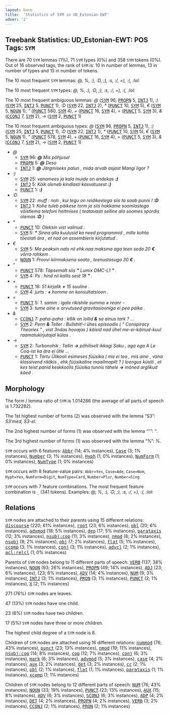 ```yaml
---
layout: base
title:  'Statistics of SYM in UD_Estonian-EWT'
udver: '2'
---
```


## Treebank Statistics: UD_Estonian-EWT: POS Tags: `SYM`

There are 70 `SYM` lemmas (1%), 71 `SYM` types (0%) and 358 `SYM` tokens (0%).
Out of 16 observed tags, the rank of `SYM` is: 10 in number of lemmas, 13 in number of types and 15 in number of tokens.

The 10 most frequent `SYM` lemmas: <em>@, %, :), :D, ;), :s, :/, =), :(, :lol:</em>

The 10 most frequent `SYM` types:  <em>@, %, :), :D, ;), :s, :/, =), :(, :lol:</em>

The 10 most frequent ambiguous lemmas: <em>@</em> (<tt><a href="et_ewt-pos-SYM.html">SYM</a></tt> 96, <tt><a href="et_ewt-pos-PROPN.html">PROPN</a></tt> 5, <tt><a href="et_ewt-pos-INTJ.html">INTJ</a></tt> 1), <em>:)</em> (<tt><a href="et_ewt-pos-SYM.html">SYM</a></tt> 25, <tt><a href="et_ewt-pos-INTJ.html">INTJ</a></tt> 5, <tt><a href="et_ewt-pos-PUNCT.html">PUNCT</a></tt> 1), <em>:D</em> (<tt><a href="et_ewt-pos-SYM.html">SYM</a></tt> 22, <tt><a href="et_ewt-pos-INTJ.html">INTJ</a></tt> 2), <em>*</em> (<tt><a href="et_ewt-pos-PUNCT.html">PUNCT</a></tt> 10, <tt><a href="et_ewt-pos-SYM.html">SYM</a></tt> 5), <em>€</em> (<tt><a href="et_ewt-pos-SYM.html">SYM</a></tt> 5, <tt><a href="et_ewt-pos-NOUN.html">NOUN</a></tt> 1), <em>"</em> (<tt><a href="et_ewt-pos-PUNCT.html">PUNCT</a></tt> 580, <tt><a href="et_ewt-pos-SYM.html">SYM</a></tt> 4), <em>+</em> (<tt><a href="et_ewt-pos-PUNCT.html">PUNCT</a></tt> 16, <tt><a href="et_ewt-pos-SYM.html">SYM</a></tt> 4), <em>=</em> (<tt><a href="et_ewt-pos-PUNCT.html">PUNCT</a></tt> 5, <tt><a href="et_ewt-pos-SYM.html">SYM</a></tt> 3), <em>&</em> (<tt><a href="et_ewt-pos-CCONJ.html">CCONJ</a></tt> 7, <tt><a href="et_ewt-pos-SYM.html">SYM</a></tt> 2), <em>-></em> (<tt><a href="et_ewt-pos-SYM.html">SYM</a></tt> 2, <tt><a href="et_ewt-pos-PUNCT.html">PUNCT</a></tt> 1)

The 10 most frequent ambiguous types:  <em>@</em> (<tt><a href="et_ewt-pos-SYM.html">SYM</a></tt> 96, <tt><a href="et_ewt-pos-PROPN.html">PROPN</a></tt> 5, <tt><a href="et_ewt-pos-INTJ.html">INTJ</a></tt> 1), <em>:)</em> (<tt><a href="et_ewt-pos-SYM.html">SYM</a></tt> 25, <tt><a href="et_ewt-pos-INTJ.html">INTJ</a></tt> 5, <tt><a href="et_ewt-pos-PUNCT.html">PUNCT</a></tt> 1), <em>:D</em> (<tt><a href="et_ewt-pos-SYM.html">SYM</a></tt> 22, <tt><a href="et_ewt-pos-INTJ.html">INTJ</a></tt> 1), <em>*</em> (<tt><a href="et_ewt-pos-PUNCT.html">PUNCT</a></tt> 10, <tt><a href="et_ewt-pos-SYM.html">SYM</a></tt> 5), <em>€</em> (<tt><a href="et_ewt-pos-SYM.html">SYM</a></tt> 5, <tt><a href="et_ewt-pos-NOUN.html">NOUN</a></tt> 1), <em>"</em> (<tt><a href="et_ewt-pos-PUNCT.html">PUNCT</a></tt> 578, <tt><a href="et_ewt-pos-SYM.html">SYM</a></tt> 4), <em>+</em> (<tt><a href="et_ewt-pos-PUNCT.html">PUNCT</a></tt> 16, <tt><a href="et_ewt-pos-SYM.html">SYM</a></tt> 4), <em>=</em> (<tt><a href="et_ewt-pos-PUNCT.html">PUNCT</a></tt> 5, <tt><a href="et_ewt-pos-SYM.html">SYM</a></tt> 3), <em>&</em> (<tt><a href="et_ewt-pos-CCONJ.html">CCONJ</a></tt> 7, <tt><a href="et_ewt-pos-SYM.html">SYM</a></tt> 2), <em>-></em> (<tt><a href="et_ewt-pos-SYM.html">SYM</a></tt> 2, <tt><a href="et_ewt-pos-PUNCT.html">PUNCT</a></tt> 1)


* <em>@</em>
  * <tt><a href="et_ewt-pos-SYM.html">SYM</a></tt> 96: <em><b>@</b> Mis põhjusel</em>
  * <tt><a href="et_ewt-pos-PROPN.html">PROPN</a></tt> 5: <em><b>@</b> Deso</em>
  * <tt><a href="et_ewt-pos-INTJ.html">INTJ</a></tt> 1: <em><b>@</b> Järgmiseks palun , mida arvab asjast Mangi Iigor ?</em>
* <em>:)</em>
  * <tt><a href="et_ewt-pos-SYM.html">SYM</a></tt> 25: <em>vanamees ja kala muide on andekas <b>:)</b></em>
  * <tt><a href="et_ewt-pos-INTJ.html">INTJ</a></tt> 5: <em>Kõik oleneb kindlasti kasvatusest <b>:)</b></em>
  * <tt><a href="et_ewt-pos-PUNCT.html">PUNCT</a></tt> 1: <em><b>:)</b></em>
* <em>:D</em>
  * <tt><a href="et_ewt-pos-SYM.html">SYM</a></tt> 22: <em>muff : noh , kui tegu on reidikeelega siis ta saab punni ! <b>:D</b></em>
  * <tt><a href="et_ewt-pos-INTJ.html">INTJ</a></tt> 1: <em>Kohe tuleb päikese torm ja siis hakkame soomlastega võistlema telefoni heitmises ( teatavasti selline ala soomes spordis olemas <b>:D</b> )</em>
* <em>*</em>
  * <tt><a href="et_ewt-pos-PUNCT.html">PUNCT</a></tt> 10: <em>Oleksin vist valinud : <b>*</b> <b>*</b></em>
  * <tt><a href="et_ewt-pos-SYM.html">SYM</a></tt> 5: <em><b>*</b> Sinna alla kuulusid ka need programmid , mille kohta tõestati ära , et nad on assembleris kirjutatud .</em>
* <em>€</em>
  * <tt><a href="et_ewt-pos-SYM.html">SYM</a></tt> 5: <em>Ma peaksin nats nii ehk naa maksma aga teen seda 20 <b>€</b> võrra rohkem .</em>
  * <tt><a href="et_ewt-pos-NOUN.html">NOUN</a></tt> 1: <em>Proovi kiirmaksena saata , teenustasuga 30 <b>€</b> .</em>
* <em>"</em>
  * <tt><a href="et_ewt-pos-PUNCT.html">PUNCT</a></tt> 578: <em>Täpsemalt siis <b>"</b> Lumix DMC-L1 <b>"</b> .</em>
  * <tt><a href="et_ewt-pos-SYM.html">SYM</a></tt> 4: <em>Ps : hind nii kallis sest 18 <b>"</b> .</em>
* <em>+</em>
  * <tt><a href="et_ewt-pos-PUNCT.html">PUNCT</a></tt> 16: <em>51 kirjalik <b>+</b> 15 suuline .</em>
  * <tt><a href="et_ewt-pos-SYM.html">SYM</a></tt> 4: <em>jurts : <b>+</b> homme on konsultatsioon .</em>
* <em>=</em>
  * <tt><a href="et_ewt-pos-PUNCT.html">PUNCT</a></tt> 5: <em>1. samm : igale rikishile summa <b>=</b> reanr -</em>
  * <tt><a href="et_ewt-pos-SYM.html">SYM</a></tt> 3: <em>tume aine <b>=</b> arvutused gravitasiooniga ei pea paika .</em>
* <em>&</em>
  * <tt><a href="et_ewt-pos-CCONJ.html">CCONJ</a></tt> 7: <em>paha-paha : k6ik on lollid <b>&</b> sa ainus tark ? ...</em>
  * <tt><a href="et_ewt-pos-SYM.html">SYM</a></tt> 2: <em>Penn <b>&</b> Teller : Bullshit!-i ühes episoodis ( " Conspiracy Theories " , vist 3ndas hooajas ) käisid nad ühel me-ei-käinud-kuul raamatukirjutajal külas .</em>
* <em>-></em>
  * <tt><a href="et_ewt-pos-SYM.html">SYM</a></tt> 2: <em>Turbonohik : Tallin <b>-></b> põhiliselt ikkagi Saku , aga ega A Le Coq-ist ka ära ei ütle ...</em>
  * <tt><a href="et_ewt-pos-PUNCT.html">PUNCT</a></tt> 1: <em>Tartu Ülikooli esimeses füüsika ( ma ei tea , mis aine , vana klassivend rääkis , ehk füüsikaline maailmapilt ? ) loengus küsiti , et kes teist panid keskkoolis füüsika tunnis tähele <b>-></b> mõned arglikud käed .</em>

## Morphology

The form / lemma ratio of `SYM` is 1.014286 (the average of all parts of speech is 1.732282).

The 1st highest number of forms (2) was observed with the lemma “S3”: <em>S3'med, S3-el</em>.

The 2nd highest number of forms (1) was observed with the lemma “"”: <em>"</em>.

The 3rd highest number of forms (1) was observed with the lemma “%”: <em>%</em>.

`SYM` occurs with 6 features: <tt><a href="et_ewt-feat-Abbr.html">Abbr</a></tt> (14; 4% instances), <tt><a href="et_ewt-feat-Case.html">Case</a></tt> (3; 1% instances), <tt><a href="et_ewt-feat-Number.html">Number</a></tt> (3; 1% instances), <tt><a href="et_ewt-feat-Hyph.html">Hyph</a></tt> (1; 0% instances), <tt><a href="et_ewt-feat-NumForm.html">NumForm</a></tt> (1; 0% instances), <tt><a href="et_ewt-feat-NumType.html">NumType</a></tt> (1; 0% instances)

`SYM` occurs with 8 feature-value pairs: `Abbr=Yes`, `Case=Ade`, `Case=Nom`, `Hyph=Yes`, `NumForm=Digit`, `NumType=Card`, `Number=Plur`, `Number=Sing`

`SYM` occurs with 7 feature combinations.
The most frequent feature combination is `_` (341 tokens).
Examples: <em>@, %, :), :D, ;), :s, :/, =), :(, :lol:</em>


## Relations

`SYM` nodes are attached to their parents using 15 different relations: <tt><a href="et_ewt-dep-discourse.html">discourse</a></tt> (220; 61% instances), <tt><a href="et_ewt-dep-root.html">root</a></tt> (23; 6% instances), <tt><a href="et_ewt-dep-obl.html">obl</a></tt> (20; 6% instances), <tt><a href="et_ewt-dep-advmod.html">advmod</a></tt> (18; 5% instances), <tt><a href="et_ewt-dep-dep.html">dep</a></tt> (17; 5% instances), <tt><a href="et_ewt-dep-parataxis.html">parataxis</a></tt> (12; 3% instances), <tt><a href="et_ewt-dep-nsubj-cop.html">nsubj:cop</a></tt> (11; 3% instances), <tt><a href="et_ewt-dep-nmod.html">nmod</a></tt> (8; 2% instances), <tt><a href="et_ewt-dep-nsubj.html">nsubj</a></tt> (8; 2% instances), <tt><a href="et_ewt-dep-obj.html">obj</a></tt> (7; 2% instances), <tt><a href="et_ewt-dep-flat.html">flat</a></tt> (5; 1% instances), <tt><a href="et_ewt-dep-ccomp.html">ccomp</a></tt> (3; 1% instances), <tt><a href="et_ewt-dep-conj.html">conj</a></tt> (3; 1% instances), <tt><a href="et_ewt-dep-advcl.html">advcl</a></tt> (2; 1% instances), <tt><a href="et_ewt-dep-acl-relcl.html">acl:relcl</a></tt> (1; 0% instances)

Parents of `SYM` nodes belong to 11 different parts of speech: <tt><a href="et_ewt-pos-VERB.html">VERB</a></tt> (137; 38% instances), <tt><a href="et_ewt-pos-NOUN.html">NOUN</a></tt> (93; 26% instances), <tt><a href="et_ewt-pos-PROPN.html">PROPN</a></tt> (49; 14% instances), <tt><a href="et_ewt-pos-ADJ.html">ADJ</a></tt> (23; 6% instances),  (23; 6% instances), <tt><a href="et_ewt-pos-ADV.html">ADV</a></tt> (14; 4% instances), <tt><a href="et_ewt-pos-NUM.html">NUM</a></tt> (9; 3% instances), <tt><a href="et_ewt-pos-INTJ.html">INTJ</a></tt> (3; 1% instances), <tt><a href="et_ewt-pos-PRON.html">PRON</a></tt> (3; 1% instances), <tt><a href="et_ewt-pos-PUNCT.html">PUNCT</a></tt> (2; 1% instances), <tt><a href="et_ewt-pos-X.html">X</a></tt> (2; 1% instances)

271 (76%) `SYM` nodes are leaves.

47 (13%) `SYM` nodes have one child.

23 (6%) `SYM` nodes have two children.

17 (5%) `SYM` nodes have three or more children.

The highest child degree of a `SYM` node is 8.

Children of `SYM` nodes are attached using 16 different relations: <tt><a href="et_ewt-dep-nummod.html">nummod</a></tt> (76; 43% instances), <tt><a href="et_ewt-dep-punct.html">punct</a></tt> (23; 13% instances), <tt><a href="et_ewt-dep-nmod.html">nmod</a></tt> (19; 11% instances), <tt><a href="et_ewt-dep-nsubj-cop.html">nsubj:cop</a></tt> (14; 8% instances), <tt><a href="et_ewt-dep-cop.html">cop</a></tt> (12; 7% instances), <tt><a href="et_ewt-dep-conj.html">conj</a></tt> (6; 3% instances), <tt><a href="et_ewt-dep-mark.html">mark</a></tt> (6; 3% instances), <tt><a href="et_ewt-dep-advmod.html">advmod</a></tt> (5; 3% instances), <tt><a href="et_ewt-dep-case.html">case</a></tt> (4; 2% instances), <tt><a href="et_ewt-dep-aux.html">aux</a></tt> (3; 2% instances), <tt><a href="et_ewt-dep-det.html">det</a></tt> (3; 2% instances), <tt><a href="et_ewt-dep-cc.html">cc</a></tt> (2; 1% instances), <tt><a href="et_ewt-dep-obl.html">obl</a></tt> (2; 1% instances), <tt><a href="et_ewt-dep-flat.html">flat</a></tt> (1; 1% instances), <tt><a href="et_ewt-dep-parataxis.html">parataxis</a></tt> (1; 1% instances), <tt><a href="et_ewt-dep-xcomp.html">xcomp</a></tt> (1; 1% instances)

Children of `SYM` nodes belong to 12 different parts of speech: <tt><a href="et_ewt-pos-NUM.html">NUM</a></tt> (76; 43% instances), <tt><a href="et_ewt-pos-NOUN.html">NOUN</a></tt> (33; 19% instances), <tt><a href="et_ewt-pos-PUNCT.html">PUNCT</a></tt> (23; 13% instances), <tt><a href="et_ewt-pos-AUX.html">AUX</a></tt> (15; 8% instances), <tt><a href="et_ewt-pos-ADV.html">ADV</a></tt> (6; 3% instances), <tt><a href="et_ewt-pos-SCONJ.html">SCONJ</a></tt> (6; 3% instances), <tt><a href="et_ewt-pos-ADP.html">ADP</a></tt> (4; 2% instances), <tt><a href="et_ewt-pos-DET.html">DET</a></tt> (4; 2% instances), <tt><a href="et_ewt-pos-PROPN.html">PROPN</a></tt> (4; 2% instances), <tt><a href="et_ewt-pos-VERB.html">VERB</a></tt> (3; 2% instances), <tt><a href="et_ewt-pos-CCONJ.html">CCONJ</a></tt> (2; 1% instances), <tt><a href="et_ewt-pos-PRON.html">PRON</a></tt> (2; 1% instances)

